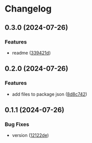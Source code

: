 # Changelog

## 0.3.0 (2024-07-26)


### Features

* readme ([339421d](https://github.com/vuki656/style-guide/commit/339421d3c0d356ec8be8788603ff234309a42c69))

## 0.2.0 (2024-07-26)


### Features

* add files to package json ([8d8c742](https://github.com/vuki656/style-guide/commit/8d8c7420744665f01cf0d3c21a71da5f98fdf42f))

## 0.1.1 (2024-07-26)


### Bug Fixes

* version ([12122de](https://github.com/vuki656/style-guide/commit/12122de06b0496aafbe09132fe9e1074966941ae))
